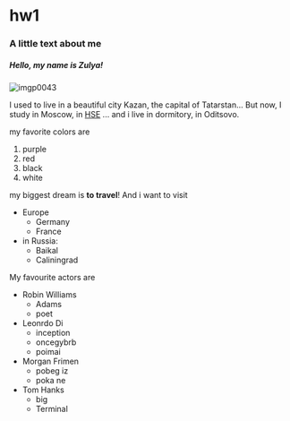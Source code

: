 # hw1
### A little text about me
##### *Hello, my name is **Zulya**!*

![imgp0043](https://pp.userapi.com/c624923/v624923805/497e3/SvYcfRpTdWs.jpg)

I used to live in a beautiful city Kazan, the capital of Tatarstan...
But now, I study in Moscow, in [HSE](https://www.hse.ru "my university") ...
and i live in dormitory, in Oditsovo.

my favorite colors are 
1. purple 
2. red
3. black
4. white

my biggest dream is **to travel**! And i want to visit 
* Europe 
  - Germany 
  - France
* in Russia:
  - Baikal
  - Caliningrad
  
 My favourite actors are 
 - Robin Williams 
   - Adams
   - poet
 - Leonrdo Di
   - inception
   - oncegybrb
   - poimai
 - Morgan Frimen
   - pobeg iz 
   - poka ne 
 - Tom Hanks 
   - big 
   - Terminal 

